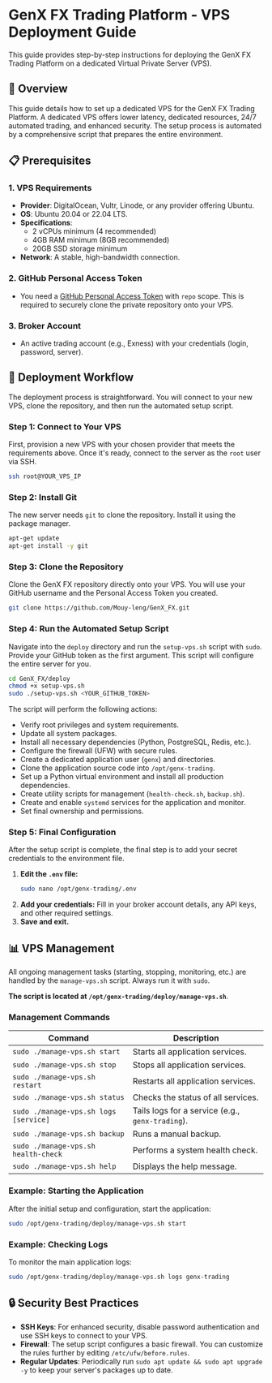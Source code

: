# GenX FX Trading Platform - VPS Deployment Guide

This guide provides step-by-step instructions for deploying the GenX FX Trading Platform on a dedicated Virtual Private Server (VPS).

## 🎯 Overview

This guide details how to set up a dedicated VPS for the GenX FX Trading Platform. A dedicated VPS offers lower latency, dedicated resources, 24/7 automated trading, and enhanced security. The setup process is automated by a comprehensive script that prepares the entire environment.

## 📋 Prerequisites

### 1. VPS Requirements
- **Provider**: DigitalOcean, Vultr, Linode, or any provider offering Ubuntu.
- **OS**: Ubuntu 20.04 or 22.04 LTS.
- **Specifications**:
  - 2 vCPUs minimum (4 recommended)
  - 4GB RAM minimum (8GB recommended)
  - 20GB SSD storage minimum
- **Network**: A stable, high-bandwidth connection.

### 2. GitHub Personal Access Token
- You need a [GitHub Personal Access Token](https://docs.github.com/en/authentication/keeping-your-account-and-data-secure/creating-a-personal-access-token) with `repo` scope. This is required to securely clone the private repository onto your VPS.

### 3. Broker Account
- An active trading account (e.g., Exness) with your credentials (login, password, server).

## 🚀 Deployment Workflow

The deployment process is straightforward. You will connect to your new VPS, clone the repository, and then run the automated setup script.

### Step 1: Connect to Your VPS
First, provision a new VPS with your chosen provider that meets the requirements above. Once it's ready, connect to the server as the `root` user via SSH.

```bash
ssh root@YOUR_VPS_IP
```

### Step 2: Install Git
The new server needs `git` to clone the repository. Install it using the package manager.
```bash
apt-get update
apt-get install -y git
```

### Step 3: Clone the Repository
Clone the GenX FX repository directly onto your VPS. You will use your GitHub username and the Personal Access Token you created.

```bash
git clone https://github.com/Mouy-leng/GenX_FX.git
```

### Step 4: Run the Automated Setup Script
Navigate into the `deploy` directory and run the `setup-vps.sh` script with `sudo`. Provide your GitHub token as the first argument. This script will configure the entire server for you.

```bash
cd GenX_FX/deploy
chmod +x setup-vps.sh
sudo ./setup-vps.sh <YOUR_GITHUB_TOKEN>
```
The script will perform the following actions:
-   Verify root privileges and system requirements.
-   Update all system packages.
-   Install all necessary dependencies (Python, PostgreSQL, Redis, etc.).
-   Configure the firewall (UFW) with secure rules.
-   Create a dedicated application user (`genx`) and directories.
-   Clone the application source code into `/opt/genx-trading`.
-   Set up a Python virtual environment and install all production dependencies.
-   Create utility scripts for management (`health-check.sh`, `backup.sh`).
-   Create and enable `systemd` services for the application and monitor.
-   Set final ownership and permissions.

### Step 5: Final Configuration
After the setup script is complete, the final step is to add your secret credentials to the environment file.

1.  **Edit the `.env` file:**
    ```bash
    sudo nano /opt/genx-trading/.env
    ```
2.  **Add your credentials:**
    Fill in your broker account details, any API keys, and other required settings.
3.  **Save and exit.**

## 📊 VPS Management

All ongoing management tasks (starting, stopping, monitoring, etc.) are handled by the `manage-vps.sh` script. Always run it with `sudo`.

**The script is located at `/opt/genx-trading/deploy/manage-vps.sh`**.

### Management Commands

| Command                               | Description                                                 |
| ------------------------------------- | ----------------------------------------------------------- |
| `sudo ./manage-vps.sh start`          | Starts all application services.                            |
| `sudo ./manage-vps.sh stop`           | Stops all application services.                             |
| `sudo ./manage-vps.sh restart`        | Restarts all application services.                          |
| `sudo ./manage-vps.sh status`         | Checks the status of all services.                          |
| `sudo ./manage-vps.sh logs [service]` | Tails logs for a service (e.g., `genx-trading`).            |
| `sudo ./manage-vps.sh backup`         | Runs a manual backup.                                       |
| `sudo ./manage-vps.sh health-check`   | Performs a system health check.                             |
| `sudo ./manage-vps.sh help`           | Displays the help message.                                  |

### Example: Starting the Application
After the initial setup and configuration, start the application:
```bash
sudo /opt/genx-trading/deploy/manage-vps.sh start
```

### Example: Checking Logs
To monitor the main application logs:
```bash
sudo /opt/genx-trading/deploy/manage-vps.sh logs genx-trading
```

## 🔒 Security Best Practices
-   **SSH Keys**: For enhanced security, disable password authentication and use SSH keys to connect to your VPS.
-   **Firewall**: The setup script configures a basic firewall. You can customize the rules further by editing `/etc/ufw/before.rules`.
-   **Regular Updates**: Periodically run `sudo apt update && sudo apt upgrade -y` to keep your server's packages up to date.